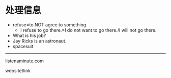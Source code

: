 # 处理信息

- refuse=to NOT agree to something
  - I refuse to go there.=I do not want to go there./I will not go there.
- What is his job?
- Jay Ricks is an astronaut.
- spacesuit

---

listenaminute.com

website/link
